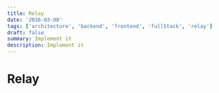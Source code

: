 ```yaml
---
title: Relay
date: '2016-03-08'
tags: ['architecture', 'backend', 'frontend', 'fullStack', 'relay']
draft: false
summary: Implement it
description: Implement it
---
```

# Relay



